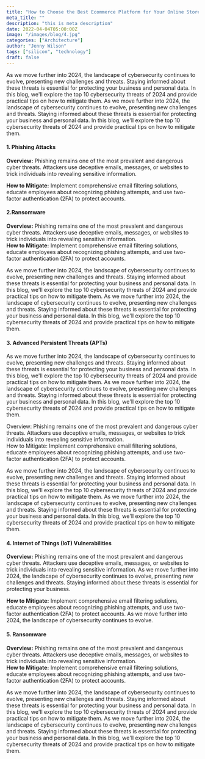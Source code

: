 ```yaml
---
title: "How to Choose the Best Ecommerce Platform for Your Online Store."
meta_title: ""
description: "this is meta description"
date: 2022-04-04T05:00:00Z
image: "/images/blog/4.jpg"
categories: ["Architecture"]
author: "Jenny Wilson"
tags: ["silicon", "technology"]
draft: false
---
```


As we move further into 2024, the landscape of cybersecurity continues to evolve, presenting new challenges and threats. Staying informed about these threats is essential for protecting your business and personal data. In this blog, we'll explore the top 10 cybersecurity threats of 2024 and provide practical tips on how to mitigate them. As we move further into 2024, the landscape of cybersecurity continues to evolve, presenting new challenges and threats. Staying informed about these threats is essential for protecting your business and personal data. In this blog, we'll explore the top 10 cybersecurity threats of 2024 and provide practical tips on how to mitigate them.

#### 1. Phishing Attacks

**Overview:** Phishing remains one of the most prevalent and dangerous cyber threats. Attackers use deceptive emails, messages, or websites to trick individuals into revealing sensitive information.

**How to Mitigate:** Implement comprehensive email filtering solutions, educate employees about recognizing phishing attempts, and use two-factor authentication (2FA) to protect accounts.

#### 2.Ransomware

**Overview:** Phishing remains one of the most prevalent and dangerous cyber threats. Attackers use deceptive emails, messages, or websites to trick individuals into revealing sensitive information.  
**How to Mitigate:** Implement comprehensive email filtering solutions, educate employees about recognizing phishing attempts, and use two-factor authentication (2FA) to protect accounts.

As we move further into 2024, the landscape of cybersecurity continues to evolve, presenting new challenges and threats. Staying informed about these threats is essential for protecting your business and personal data. In this blog, we'll explore the top 10 cybersecurity threats of 2024 and provide practical tips on how to mitigate them. As we move further into 2024, the landscape of cybersecurity continues to evolve, presenting new challenges and threats. Staying informed about these threats is essential for protecting your business and personal data. In this blog, we'll explore the top 10 cybersecurity threats of 2024 and provide practical tips on how to mitigate them.

#### 3. Advanced Persistent Threats (APTs)

As we move further into 2024, the landscape of cybersecurity continues to evolve, presenting new challenges and threats. Staying informed about these threats is essential for protecting your business and personal data. In this blog, we'll explore the top 10 cybersecurity threats of 2024 and provide practical tips on how to mitigate them. As we move further into 2024, the landscape of cybersecurity continues to evolve, presenting new challenges and threats. Staying informed about these threats is essential for protecting your business and personal data. In this blog, we'll explore the top 10 cybersecurity threats of 2024 and provide practical tips on how to mitigate them.

Overview: Phishing remains one of the most prevalent and dangerous cyber threats. Attackers use deceptive emails, messages, or websites to trick individuals into revealing sensitive information.  
How to Mitigate: Implement comprehensive email filtering solutions, educate employees about recognizing phishing attempts, and use two-factor authentication (2FA) to protect accounts.

As we move further into 2024, the landscape of cybersecurity continues to evolve, presenting new challenges and threats. Staying informed about these threats is essential for protecting your business and personal data. In this blog, we'll explore the top 10 cybersecurity threats of 2024 and provide practical tips on how to mitigate them. As we move further into 2024, the landscape of cybersecurity continues to evolve, presenting new challenges and threats. Staying informed about these threats is essential for protecting your business and personal data. In this blog, we'll explore the top 10 cybersecurity threats of 2024 and provide practical tips on how to mitigate them.

#### 4. Internet of Things (IoT) Vulnerabilities

**Overview:** Phishing remains one of the most prevalent and dangerous cyber threats. Attackers use deceptive emails, messages, or websites to trick individuals into revealing sensitive information. As we move further into 2024, the landscape of cybersecurity continues to evolve, presenting new challenges and threats. Staying informed about these threats is essential for protecting your business.

**How to Mitigate:** Implement comprehensive email filtering solutions, educate employees about recognizing phishing attempts, and use two-factor authentication (2FA) to protect accounts. As we move further into 2024, the landscape of cybersecurity continues to evolve.

#### 5. Ransomware

**Overview:** Phishing remains one of the most prevalent and dangerous cyber threats. Attackers use deceptive emails, messages, or websites to trick individuals into revealing sensitive information.  
**How to Mitigate:** Implement comprehensive email filtering solutions, educate employees about recognizing phishing attempts, and use two-factor authentication (2FA) to protect accounts.

As we move further into 2024, the landscape of cybersecurity continues to evolve, presenting new challenges and threats. Staying informed about these threats is essential for protecting your business and personal data. In this blog, we'll explore the top 10 cybersecurity threats of 2024 and provide practical tips on how to mitigate them. As we move further into 2024, the landscape of cybersecurity continues to evolve, presenting new challenges and threats. Staying informed about these threats is essential for protecting your business and personal data. In this blog, we'll explore the top 10 cybersecurity threats of 2024 and provide practical tips on how to mitigate them.
